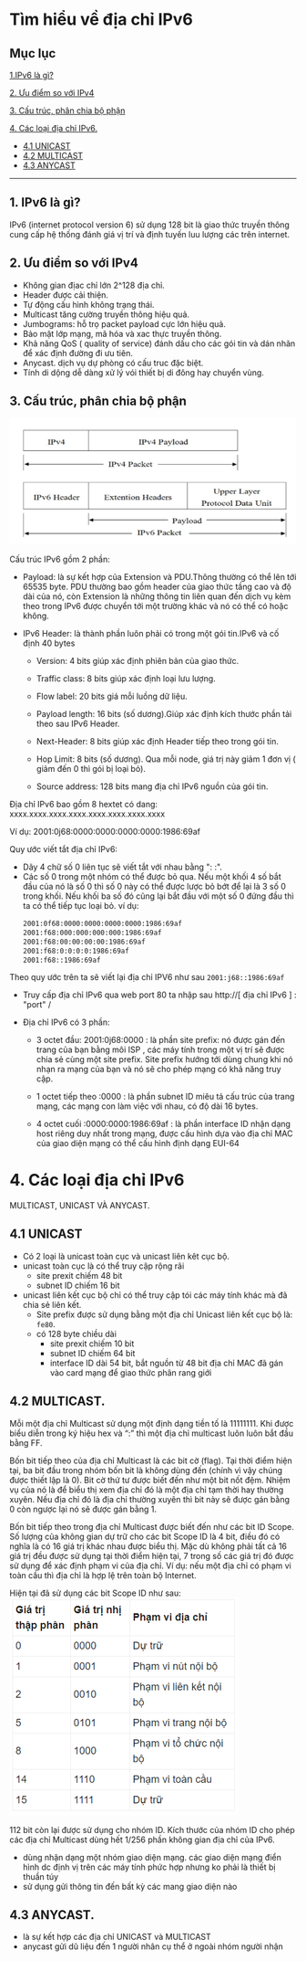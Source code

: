 # Tìm hiểu về địa chỉ IPv6

## Mục lục
[1.IPv6 là gì?](#1)

[2. Ưu điểm so với IPv4](#2)

[3. Cấu trúc, phân chia bộ phận](#3)

[4. Các loại địa chỉ IPv6.](#4)

- [4.1 UNICAST](#4.1)
- [4.2 MULTICAST](#4.2)
- [4.3 ANYCAST](#4.3)

---

<a name="1"> </a>

## 1. IPv6 là gì?

IPv6 (internet protocol version 6) sử dụng 128 bit  là giao thức truyền thông cung cấp hệ thống đánh giá vị trí và định tuyến luu lượng các trên internet.

<a name="2"> </a>

## 2. Ưu điểm so với IPv4
- Không gian địac chỉ lớn 2^128 địa chỉ.
- Header được cải  thiện.
- Tự động cấu hình không trạng thái.
- Multicast tăng cường truyền thông hiệu quả.
- Jumbograms: hỗ trọ packet payload cực lớn hiệu quả.
- Bảo mật lớp mạng, mã hóa và xac thực truyền thông.
- Khả năng QoS ( quality of service) đánh dấu cho các gói tin và dán nhãn để xác định đường đi ưu tiên.
- Anycast. dịch vụ dự phòng có cấu truc đặc biệt.
- Tính di dộng dễ dàng xử lý vói thiết bị di đông hay chuyển vùng.


<a name="3"> </a>
## 3. Cấu trúc, phân chia bộ phận
![](../tcpimg/ipv6.png)

Cấu trúc IPv6 gồm 2 phần:

- Payload: là sự kết hợp của Extension và PDU.Thông thường có thể lên tới 65535 byte. PDU thường bao gồm header của giao thức tầng cao và độ dài của nó, còn Extension là những thông tin liên quan đến dịch vụ kèm theo trong IPv6 được chuyển tới một trường khác và nó có thể có hoặc không.

- IPv6 Header: là thành phần luôn phải có trong một gói tin.IPv6 và cố định 40 bytes

    - Version: 4 bits giúp xác định phiên bản của giao thức.

    - Traffic class: 8 bits giúp xác định loại lưu lượng.

    - Flow label: 20 bits giá mỗi luồng dữ liệu.

    - Payload length: 16 bits (số dương).Giúp xác định kích thước phần tải theo sau IPv6 Header.

    - Next-Header: 8 bits giúp xác định Header tiếp theo trong gói  tin.

    - Hop Limit: 8 bits (số dương). Qua mỗi node, giá trị này giảm 1 đơn vị ( giảm đến 0 thì gói bị loại bỏ).

    - Source address: 128 bits mang địa chỉ IPv6 nguồn của gói tin.


Địa chỉ IPv6 bao gồm 8 hextet có dang: xxxx.xxxx.xxxx.xxxx.xxxx.xxxx.xxxx.xxxx

Ví dụ: 2001:0j68:0000:0000:0000:0000:1986:69af

Quy ước viết tắt địa chỉ IPv6:
- Dãy 4 chữ số 0 liên tục sẽ viết tắt với nhau bằng ": :".
- Các số 0 trong một nhóm có thể được bỏ qua. Nếu một khối 4 số bắt đầu của nó là số 0 thì số 0 này có thể được lược bỏ bớt để lại là 3 số 0 trong khối. Nếu khối ba số đó cũng lại bắt đầu với một số 0 đứng đầu thì ta có thể tiếp tục loại bỏ.
ví dụ:
    ```
    2001:0f68:0000:0000:0000:0000:1986:69af
    2001:f68:000:000:000:000:1986:69af
    2001:f68:00:00:00:00:1986:69af
    2001:f68:0:0:0:0:1986:69af
    2001:f68::1986:69af
    ```

Theo quy ước trên ta sẽ viết lại địa chỉ IPV6 như sau
`2001:j68::1986:69af`

- Truy cấp địa chỉ IPv6 qua web port 80 ta nhập sau 
http://[ địa chỉ IPv6 ] :  "port" /

- Địa chỉ IPv6 có 3 phần:
    - 3 octet đầu: 2001:0j68:0000 : là phần site prefix:  nó được gán đến trang của bạn bằng môi ISP , các máy tính trong một vị trí sẽ được chia sẻ cùng một site  prefix. Site prefix hướng tới dùng chung khi nó nhạn ra mạng của bạn và nó sẽ cho phép mạng có khả năng truy cập.

    - 1 octet tiếp theo :0000 : là phần subnet ID miêu tả cấu trúc của trang mạng, các mạng con làm việc với nhau, có độ dài 16 bytes.

    - 4 octet cuối :0000:0000:1986:69af : là phần interface ID nhận dạng  host riêng duy nhất trong mạng, được cấu hình dựa vào địa chỉ MAC của giao diện mạng  có thể cấu hình định dạng EUI-64


<a name="4"> </a>
# 4. Các loại địa chỉ IPv6
MULTICAST, UNICAST VÀ ANYCAST.

## 4.1 UNICAST
- Có 2 loại là unicast toàn cục và unicast liên kêt cục bộ.
- unicast toàn cục là có thể truy cập rộng rãi 
    - site prexit chiếm 48 bit
    - subnet ID chiếm 16 bit
- unicast liên kết cục bộ chỉ có thể truy cập tói các máy tính khác mà đã chia sẻ liên kết.
    - Site prefix được sử dụng bằng một địa chỉ Unicast liên kết cục bộ là: `fe80`.
    - có 128 byte chiều dài
        - site prexit chiếm 10 bit       
        - subnet ID chiếm 64 bit
        - interface  ID dài 54 bit, bắt nguồn từ 48 bit địa chỉ MAC đã gán vào card mạng để giao thức phân rang giới

## 4.2 MULTICAST.
Mỗi một địa chỉ Multicast sử dụng một định dạng tiền tố là 11111111. Khi được biểu diễn trong ký hiệu hex và “:” thì một địa chỉ multicast luôn luôn bắt đầu bằng FF.

Bốn bit tiếp theo của địa chỉ Multicast là các bit cờ (flag). Tại thời điểm hiện tại, ba bit đầu trong nhóm bốn bit là không dùng đến (chính vì vậy chúng được thiết lập là 0). Bit cờ thứ tư được biết đến như một bit nốt đệm. Nhiệm vụ của nó là để biểu thị xem địa chỉ đó là một địa chỉ tạm thời hay thường xuyên. Nếu địa chỉ đó là địa chỉ thường xuyên thì bit này sẽ được gán bằng 0 còn ngược lại nó sẽ được gán bằng 1.

Bốn bit tiếp theo trong địa chỉ Multicast được biết đến như các bit ID Scope. Số lượng của không gian dự trữ cho các bit Scope ID là 4 bit, điều đó có nghĩa là có 16 giá trị khác nhau được biểu thị. Mặc dù không phải tất cả 16 giá trị đều được sử dụng tại thời điểm hiện tại, 7 trong số các giá trị đó được sử dụng để xác định phạm vi của địa chỉ. Ví dụ: nếu một địa chỉ có phạm vi toàn cầu thì địa chỉ là hợp lệ trên toàn bộ Internet. 

Hiện tại đã sử dụng các bit Scope ID như sau:
![](../tcpimg/multi.png)

112 bit còn lại được sử dụng cho nhóm ID. Kích thước của nhóm ID cho phép các địa chỉ Multicast dùng hết 1/256 phần không gian địa chỉ của IPv6. 
- dùng nhận dạng một nhóm giao diện mạng. các giao diện mạng điển hình dc định vị trên các máy tính phức hợp nhưng ko phải là thiết bị thuần túy
- sử dụng gửi thông tin đến bất kỳ các mang giao diện nào

## 4.3 ANYCAST.
- là sự kết hợp các địa chỉ UNICAST và MULTICAST
- anycast gửi dũ liệu đến 1 người nhân cụ thể ở ngoài  nhóm người nhận

